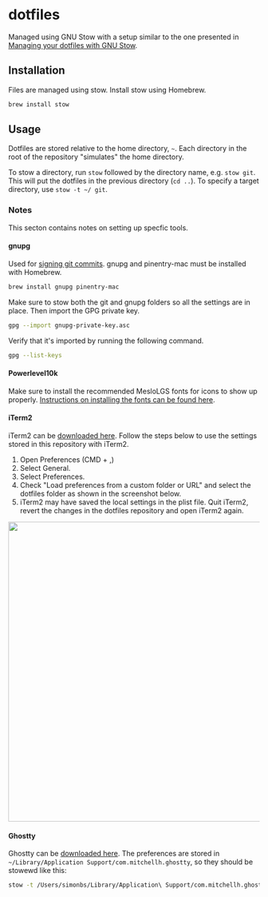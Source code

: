 # dotfiles

Managed using GNU Stow with a setup similar to the one presented in [Managing your dotfiles with GNU Stow](http://codyreichert.github.io/blog/2015/07/07/managing-your-dotfiles-with-gnu-stow/).

## Installation

Files are managed using stow. Install stow using Homebrew.

```bash
brew install stow
```

## Usage

Dotfiles are stored relative to the home directory, `~`. Each directory in the root of the repository "simulates" the home directory.

To stow a directory, run `stow` followed by the directory name, e.g. `stow git`. This will put the dotfiles in the previous directory (`cd ..`). To specify a target directory, use `stow -t ~/ git`.

### Notes

This secton contains notes on setting up specfic tools.

#### gnupg

Used for [signing git commits](https://docs.github.com/en/github/authenticating-to-github/signing-commits). gnupg and pinentry-mac must be installed with Homebrew.

```bash
brew install gnupg pinentry-mac
```

Make sure to stow both the git and gnupg folders so all the settings are in place. Then import the GPG private key.

```bash
gpg --import gnupg-private-key.asc
```

Verify that it's imported by running the following command.

```bash
gpg --list-keys
```

#### Powerlevel10k

Make sure to install the recommended MesloLGS fonts for icons to show up properly. [Instructions on installing the fonts can be found here](https://github.com/romkatv/powerlevel10k?tab=readme-ov-file#fonts).

#### iTerm2

iTerm2 can be [downloaded here](https://iterm2.com). Follow the steps below to use the settings stored in this repository with iTerm2.

1. Open Preferences (CMD + ,)
2. Select General.
3. Select Preferences.
4. Check "Load preferences from a custom folder or URL" and select the dotfiles folder as shown in the screenshot below.
5. iTerm2 may have saved the local settings in the plist file. Quit iTerm2, revert the changes in the dotfiles repository and open iTerm2 again.

<img width="600" src="https://raw.githubusercontent.com/simonbs/dotfiles/master/iterm2preferences.png"/>

#### Ghostty

Ghostty can be [downloaded here](https://ghostty.org). The preferences are stored in `~/Library/Application Support/com.mitchellh.ghostty`, so they should be stowewd like this:

```bash
stow -t /Users/simonbs/Library/Application\ Support/com.mitchellh.ghostty ghostty
```

